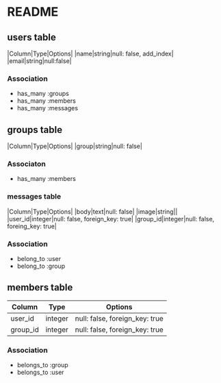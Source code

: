 # README

## users table

|Column|Type|Options|
|name|string|null: false, add_index|
|email|string|null:false|

### Association
- has_many :groups
- has_many :members
- has_many :messages

## groups table

|Column|Type|Options|
|group|string|null: false|

### Associaton
- has_many :members

### messages table

|Column|Type|Options|
|body|text|null: false|
|image|string||
|user_id|integer|null: false, foreign_key: true|
|group_id|integer|null: false, foreing_key: true|

### Association
- belong_to :user
- belong_to :group

## members table

|Column|Type|Options|
|------|----|-------|
|user_id|integer|null: false, foreign_key: true|
|group_id|integer|null: false, foreign_key: true|

### Association
- belongs_to :group
- belongs_to :user
